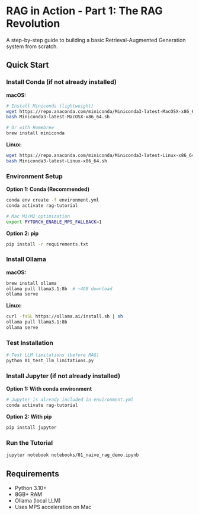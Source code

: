# RAG in Action - Part 1: The RAG Revolution

A step-by-step guide to building a basic Retrieval-Augmented Generation system from scratch.

## Quick Start

### Install Conda (if not already installed)

**macOS:**
```bash
# Install Miniconda (lightweight)
wget https://repo.anaconda.com/miniconda/Miniconda3-latest-MacOSX-x86_64.sh
bash Miniconda3-latest-MacOSX-x86_64.sh

# Or with Homebrew
brew install miniconda
```

**Linux:**
```bash
wget https://repo.anaconda.com/miniconda/Miniconda3-latest-Linux-x86_64.sh
bash Miniconda3-latest-Linux-x86_64.sh
```

### Environment Setup

**Option 1: Conda (Recommended)**
```bash
conda env create -f environment.yml
conda activate rag-tutorial

# Mac M1/M2 optimization
export PYTORCH_ENABLE_MPS_FALLBACK=1
```

**Option 2: pip**
```bash
pip install -r requirements.txt
```

### Install Ollama

**macOS:**
```bash
brew install ollama
ollama pull llama3.1:8b  # ~4GB download
ollama serve
```

**Linux:**
```bash
curl -fsSL https://ollama.ai/install.sh | sh
ollama pull llama3.1:8b
ollama serve
```

### Test Installation

```bash
# Test LLM limitations (before RAG)
python 01_test_llm_limitations.py
```

### Install Jupyter (if not already installed)

**Option 1: With conda environment**
```bash
# Jupyter is already included in environment.yml
conda activate rag-tutorial
```

**Option 2: With pip**
```bash
pip install jupyter
```

### Run the Tutorial

```bash
jupyter notebook notebooks/01_naive_rag_demo.ipynb
```

## Requirements

- Python 3.10+
- 8GB+ RAM
- Ollama (local LLM)
- Uses MPS acceleration on Mac